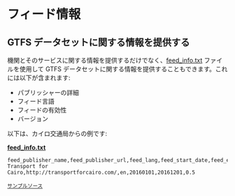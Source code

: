 # フィード情報

## GTFS データセットに関する情報を提供する

機関とそのサービスに関する情報を提供するだけでなく、[feed_info.txt](../../reference/#feed_infotxt) ファイルを使用して GTFS データセットに関する情報を提供することもできます。これには以下が含まれます:

- パブリッシャーの詳細
- フィード言語
- フィードの有効性 
- バージョン

以下は、カイロ交通局からの例です:

[**feed_info.txt**](../../reference/#feed_infotxt)

```
feed_publisher_name,feed_publisher_url,feed_lang,feed_start_date,feed_end_date,feed_version
Transport for Cairo,http://transportforcairo.com/,en,20160101,20161201,0.5
```

 <sup>[サンプルソース](https://github.com/transportforcairo/Metro-GTFS/archive/master.zip#Metro-GTFS-master)</sup>